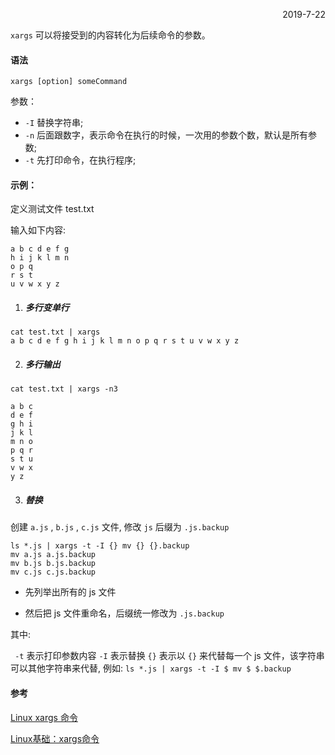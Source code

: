 <p align="right">2019-7-22</p>



`xargs` 可以将接受到的内容转化为后续命令的参数。

#### 语法

```shell
xargs [option] someCommand
```

参数：
* `-I` 替换字符串;
* `-n` 后面跟数字，表示命令在执行的时候，一次用的参数个数，默认是所有参数;
* `-t` 先打印命令，在执行程序;

#### 示例：

定义测试文件 test.txt

输入如下内容:

```
a b c d e f g
h i j k l m n
o p q
r s t
u v w x y z
```

1. ##### 多行变单行

```shell
cat test.txt | xargs
a b c d e f g h i j k l m n o p q r s t u v w x y z
```

2. ##### 多行输出

```shell
cat test.txt | xargs -n3

a b c
d e f
g h i
j k l
m n o
p q r
s t u
v w x
y z
```

3. ##### 替换

创建 `a.js` , `b.js` , `c.js` 文件, 修改 `js` 后缀为 `.js.backup`

```shell
ls *.js | xargs -t -I {} mv {} {}.backup
mv a.js a.js.backup
mv b.js b.js.backup
mv c.js c.js.backup
```
* 先列举出所有的 js 文件

* 然后把 js 文件重命名，后缀统一修改为 `.js.backup`

其中:

` -t` 表示打印参数内容
`-I` 表示替换
`{}` 表示以 `{}` 来代替每一个 js 文件，该字符串可以其他字符串来代替, 例如: `ls *.js | xargs -t -I $ mv $ $.backup`

#### 参考

[Linux xargs 命令](http://www.runoob.com/linux/linux-comm-xargs.html)

[Linux基础：xargs命令](https://www.cnblogs.com/chyingp/p/linux-command-xargs.html)

